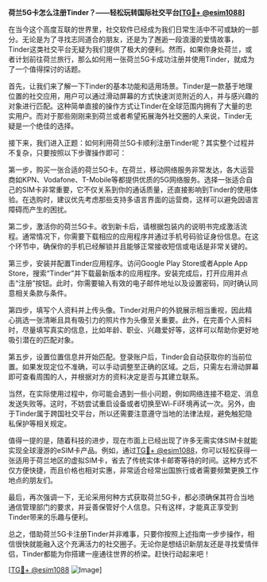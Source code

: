 **荷兰5G卡怎么注册Tinder？——轻松玩转国际社交平台[[TG💪+ @esim1088](https://t.me/s/esim1088)]**

在当今这个高度互联的世界里，社交软件已经成为我们日常生活中不可或缺的一部分。无论是为了寻找志同道合的朋友，还是为了邂逅一段浪漫的爱情故事，Tinder这类社交平台无疑为我们提供了极大的便利。然而，如果你身处荷兰，或者计划前往荷兰旅行，那么如何用一张荷兰5G卡成功注册并使用Tinder，就成为了一个值得探讨的话题。

首先，让我们来了解一下Tinder的基本功能和适用场景。Tinder是一款基于地理位置的社交应用，用户可以通过滑动屏幕的方式快速浏览附近的人，并与感兴趣的对象进行匹配。这种简单直接的操作方式让Tinder在全球范围内拥有了大量的忠实用户。而对于那些刚刚来到荷兰或者希望拓展海外社交圈的人来说，Tinder无疑是一个绝佳的选择。

接下来，我们进入正题：如何利用荷兰5G卡顺利注册Tinder呢？其实整个过程并不复杂，只要按照以下步骤操作即可：

第一步，购买一张合适的荷兰5G卡。在荷兰，移动网络服务非常发达，各大运营商如KPN、Vodafone、T-Mobile等都提供优质的5G网络服务。选择一张适合自己的SIM卡非常重要，它不仅关系到你的通话质量，还直接影响到Tinder的使用体验。在选购时，建议优先考虑那些支持多语言界面的运营商，这样可以避免因语言障碍而产生的困扰。

第二步，激活你的荷兰5G卡。收到新卡后，请根据包装内的说明书完成激活流程。通常情况下，你需要下载相应的应用程序并通过手机号码验证身份信息。在这个环节中，确保你的手机已经解锁并且能够正常接收短信或电话是非常关键的。

第三步，安装并配置Tinder应用程序。访问Google Play Store或者Apple App Store，搜索“Tinder”并下载最新版本的应用程序。安装完成后，打开应用并点击“注册”按钮。此时，你需要输入有效的电子邮件地址以及设置密码，同时确认同意相关条款与条件。

第四步，填写个人资料并上传头像。Tinder对用户的外貌展示相当重视，因此精心挑选一张清晰且具有吸引力的照片作为头像至关重要。此外，在完善个人资料时，尽量填写真实的信息，比如年龄、职业、兴趣爱好等，这样可以帮助你更好地吸引潜在的匹配对象。

第五步，设置位置信息并开始匹配。登录账户后，Tinder会自动获取你的当前位置。如果发现定位不准确，可以手动调整至正确的区域。之后，只需左右滑动屏幕即可查看周围的人，并根据对方的资料决定是否与其建立联系。

当然，在实际使用过程中，你可能会遇到一些小问题，例如网络连接不稳定、消息发送失败等。这时，不妨尝试重启设备或者切换至Wi-Fi环境再试一次。另外，由于Tinder属于跨国社交平台，所以还需要注意遵守当地的法律法规，避免触犯隐私保护等相关规定。

值得一提的是，随着科技的进步，现在市面上已经出现了许多无需实体SIM卡就能实现全球漫游的eSIM卡产品。例如，通过[TG💪+ @esim1088](https://t.me/s/esim1088)，你可以轻松获得一张适用于荷兰地区的虚拟SIM卡，省去了传统实体卡邮寄等待的时间。这种方式不仅方便快捷，而且价格也相对实惠，非常适合经常出国旅行或者需要频繁更换工作地点的朋友们。

最后，再次强调一下，无论采用何种方式获取荷兰5G卡，都必须确保其符合当地通信管理部门的要求，并妥善保管好个人信息。只有这样，才能真正享受到Tinder带来的乐趣与便利。

总之，借助荷兰5G卡注册Tinder并非难事，只要你按照上述指南一步步操作，相信很快就能融入这个充满活力的社交圈子。无论你是想结识新朋友还是寻找爱情伴侣，Tinder都能为你搭建一座通往世界的桥梁。赶快行动起来吧！

[[TG💪+ @esim1088](https://t.me/s/esim1088) ![Image](https://i.postimg.cc/4NQfJmqS/Snipaste-2025-05-13-00-14-12.png)]